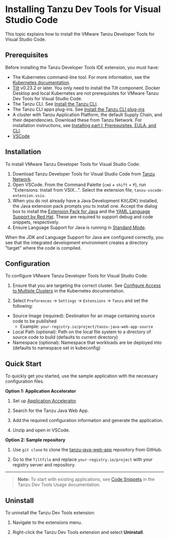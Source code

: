 # Installing Tanzu Dev Tools for Visual Studio Code

This topic explains how to install the VMware Tanzu Developer Tools for Visual Studio Code.

## <a id="prerequisites"></a> Prerequisites

Before installing the Tanzu Developer Tools IDE extension, you must have:

- The Kubernetes command-line tool.
For more information, see the [Kubernetes documentation](https://kubernetes.io/docs/tasks/tools/).
- [Tilt](https://docs.tilt.dev/install.html) v0.23.2 or later.
You only need to install the Tilt component. Docker Desktop and local Kubernetes are not prerequisites for VMware Tanzu Dev Tools for Visual Studio Code.
- The Tanzu CLI. See [Install the Tanzu CLI](../install-general.md#cli-and-plugin).
- The Tanzu CLI apps plug-ins.
  See [Install the Tanzu CLI plug-ins](../install-general.md#cli-and-plugin)
- A cluster with Tanzu Application Platform, the default Supply Chain, and their dependencies. Download these from Tanzu Network. For installation instructions, see [Installing part I: Prerequisites, EULA, and CLI](../install-general.md).
- [VSCode](https://code.visualstudio.com/download)

## <a id="installation"></a> Installation

To install VMware Tanzu Developer Tools for Visual Studio Code:

1. Download Tanzu Developer Tools for Visual Studio Code from [Tanzu Network](https://network.tanzu.vmware.com/products/tanzu-application-platform/).
1. Open VSCode. From the Command Palette (`cmd` + `shift` + `P`), run "Extensions: Install from VSIX...". Select the extension file, `tanzu-vscode-extension.vsix`.
1. When you do not already have a Java Development Kit(JDK) installed, the Java extension pack prompts you to install one.
   Accept the dialog box to install the [Extension Pack for Java](https://marketplace.visualstudio.com/items?itemName=vscjava.vscode-java-pack)
   and the [YAML Language Support by Red Hat](https://marketplace.visualstudio.com/items?itemName=redhat.vscode-yaml).
   These are required to support debug and code snippets, respectively.
1. Ensure Language Support for Java is running in [Standard Mode](https://code.visualstudio.com/docs/java/java-project#_lightweight-mode).

When the JDK and Language Support for Java are configured correctly,
you see that the integrated development environment creates a directory "target" where the code is compiled.

## <a id="configuration"></a> Configuration

To configure VMware Tanzu Developer Tools for Visual Studio Code:

1. Ensure that you are targeting the correct cluster. See [Configure Access to Multiple Clusters](https://kubernetes.io/docs/tasks/access-application-cluster/configure-access-multiple-clusters/) in the
Kubernetes documentation.

2. Select `Preferences` -> `Settings` -> `Extensions` -> `Tanzu` and set the following:
  - Source Image (required): Destination for an image containing source code to be published
    - Example: `your-registry.io/project/tanzu-java-web-app-source`
  - Local Path (optional): Path on the local file system to a directory of source code to build (defaults to current directory)
  - Namespace (optional): Namespace that workloads are be deployed into (defaults to namespace set in kubeconfig)

## <a id="quick-start"></a> Quick Start

To quickly get you started, use the sample application with the necessary configuration files.

**Option 1: Application Accelerator**

1. Set up [Application Accelerator](https://docs.vmware.com/en/Application-Accelerator-for-VMware-Tanzu/index.html).

2. Search for the Tanzu Java Web App.

3. Add the required configuration information and generate the application.

4. Unzip and open in VSCode.

**Option 2: Sample repository**

1. Use `git clone` to clone the [tanzu-java-web-app](https://github.com/sample-accelerators/tanzu-java-web-app) repository from GitHub.

2. Go to the `Tiltfile` and replace `your-registry.io/project` with your registry server and repository.

---

>**Note:** To start with existing applications, see [Code Snippets](usage-getting-started.md#snippets) in the Tanzu Dev Tools Usage documentation.

## <a id="uninstall"></a> Uninstall

To uninstall the Tanzu Dev Tools extension:

1. Navigate to the extensions menu.

2. Right-click the Tanzu Dev Tools extension and select **Uninstall**.
